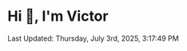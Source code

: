 <h1>Hi 👋, I'm Victor </h1>

<!--RECENT_ACTIVITY:start-->
<!--RECENT_ACTIVITY:end-->

<!--RECENT_ACTIVITY:last_update-->
Last Updated: Thursday, July 3rd, 2025, 3:17:49 PM
<!--RECENT_ACTIVITY:last_update_end-->
